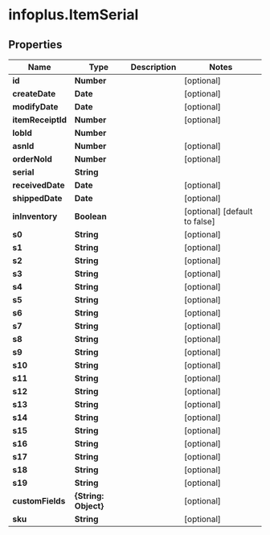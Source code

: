 # infoplus.ItemSerial

## Properties
Name | Type | Description | Notes
------------ | ------------- | ------------- | -------------
**id** | **Number** |  | [optional] 
**createDate** | **Date** |  | [optional] 
**modifyDate** | **Date** |  | [optional] 
**itemReceiptId** | **Number** |  | [optional] 
**lobId** | **Number** |  | 
**asnId** | **Number** |  | [optional] 
**orderNoId** | **Number** |  | [optional] 
**serial** | **String** |  | 
**receivedDate** | **Date** |  | [optional] 
**shippedDate** | **Date** |  | [optional] 
**inInventory** | **Boolean** |  | [optional] [default to false]
**s0** | **String** |  | [optional] 
**s1** | **String** |  | [optional] 
**s2** | **String** |  | [optional] 
**s3** | **String** |  | [optional] 
**s4** | **String** |  | [optional] 
**s5** | **String** |  | [optional] 
**s6** | **String** |  | [optional] 
**s7** | **String** |  | [optional] 
**s8** | **String** |  | [optional] 
**s9** | **String** |  | [optional] 
**s10** | **String** |  | [optional] 
**s11** | **String** |  | [optional] 
**s12** | **String** |  | [optional] 
**s13** | **String** |  | [optional] 
**s14** | **String** |  | [optional] 
**s15** | **String** |  | [optional] 
**s16** | **String** |  | [optional] 
**s17** | **String** |  | [optional] 
**s18** | **String** |  | [optional] 
**s19** | **String** |  | [optional] 
**customFields** | **{String: Object}** |  | [optional] 
**sku** | **String** |  | [optional] 


